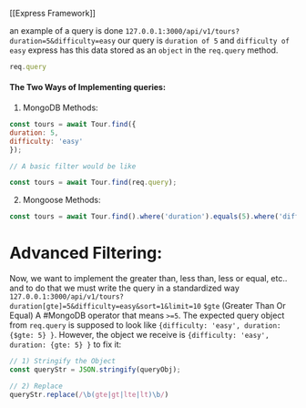 [[Express Framework]]

an example of a query is done `127.0.0.1:3000/api/v1/tours?duration=5&difficulty=easy` our query is `duration of 5` and `difficulty of easy` express has this data stored as an `object` in the `req.query` method.
```JavaScript
req.query
```

#### The Two Ways of Implementing queries:

1. MongoDB Methods:
```JavaScript
const tours = await Tour.find({
duration: 5,
difficulty: 'easy'
});

// A basic filter would be like

const tours = await Tour.find(req.query);
```

2. Mongoose Methods:
```JavaScript
const tours = await Tour.find().where('duration').equals(5).where('difficutly').equals('easy');
```


# Advanced Filtering:

Now, we want to implement the greater than, less than, less or equal, etc.. and to do that we must write the query in a standardized way `127.0.0.1:3000/api/v1/tours?duration[gte]=5&difficulty=easy&sort=1&limit=10`
`$gte` (Greater Than Or Equal) A #MongoDB operator that means `>=5`. The expected query object from `req.query` is supposed to look like `{difficulty: 'easy', duration: {$gte: 5} }`. However, the object we receive is `{difficulty: 'easy', duration: {gte: 5} }` to fix it:

```JavaScript
// 1) Stringify the Object
const queryStr = JSON.stringify(queryObj);

// 2) Replace
queryStr.replace(/\b(gte|gt|lte|lt)\b/)

```


